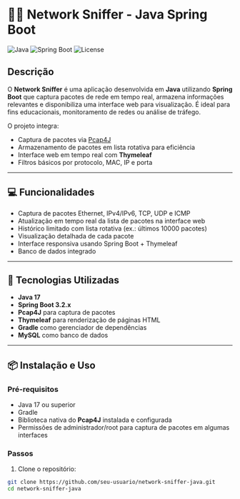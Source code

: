 # 🕵️‍♂️ Network Sniffer - Java Spring Boot

![Java](https://img.shields.io/badge/Java-17-blue?logo=java&logoColor=white)
![Spring Boot](https://img.shields.io/badge/SpringBoot-3.2.2-green?logo=spring&logoColor=white)
![License](https://img.shields.io/badge/License-MIT-blue)

## Descrição

O **Network Sniffer** é uma aplicação desenvolvida em **Java** utilizando **Spring Boot** que captura pacotes de rede em tempo real, armazena informações relevantes e disponibiliza uma interface web para visualização. É ideal para fins educacionais, monitoramento de redes ou análise de tráfego.

O projeto integra:
- Captura de pacotes via [Pcap4J](https://www.pcap4j.org/)
- Armazenamento de pacotes em lista rotativa para eficiência
- Interface web em tempo real com **Thymeleaf**
- Filtros básicos por protocolo, MAC, IP e porta

---

## 💻 Funcionalidades

- Captura de pacotes Ethernet, IPv4/IPv6, TCP, UDP e ICMP  
- Atualização em tempo real da lista de pacotes na interface web  
- Histórico limitado com lista rotativa (ex.: últimos 10000 pacotes)  
- Visualização detalhada de cada pacote  
- Interface responsiva usando Spring Boot + Thymeleaf
- Banco de dados integrado

---

## 🚀 Tecnologias Utilizadas

- **Java 17**  
- **Spring Boot 3.2.x**  
- **Pcap4J** para captura de pacotes  
- **Thymeleaf** para renderização de páginas HTML  
- **Gradle** como gerenciador de dependências
- **MySQL** como banco de dados

---

## 📦 Instalação e Uso

### Pré-requisitos

- Java 17 ou superior  
- Gradle  
- Biblioteca nativa do **Pcap4J** instalada e configurada  
- Permissões de administrador/root para captura de pacotes em algumas interfaces  

### Passos

1. Clone o repositório:

```bash
git clone https://github.com/seu-usuario/network-sniffer-java.git
cd network-sniffer-java
